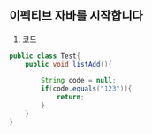 ## 이펙티브 자바를 시작합니다

1. 코드

```java
public class Test{
    public void listAdd(){
    
        String code = null;
        if(code.equals("123")){
            return;
        }
    }
}
```